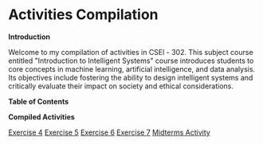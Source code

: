 # Activities Compilation

**Introduction**

Welcome to my compilation of activities in CSEl - 302. This subject course entitled "Introduction to Intelligent Systems" course introduces students to core concepts in machine learning, artificial intelligence, and data analysis. Its objectives include fostering the ability to design intelligent systems and critically evaluate their impact on society and ethical considerations.

**Table of Contents**



**Compiled Activities**

<a href="2A_PINO_EXER4.ipynb">Exercise 4</a>
<a href="2A_PINO_EXER5.ipynb">Exercise 5</a>
<a href="2A_PINO_EXER6.ipynb">Exercise 6</a>
<a href="2A_PINO_EXER7.ipynb">Exercise 7</a>
<a href="2A_PINO_MIDTERM.ipynb">Midterms Activity</a>


